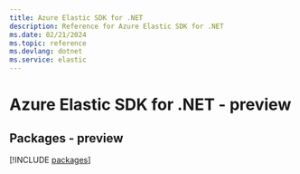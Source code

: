```yaml
---
title: Azure Elastic SDK for .NET
description: Reference for Azure Elastic SDK for .NET
ms.date: 02/21/2024
ms.topic: reference
ms.devlang: dotnet
ms.service: elastic
---
```

# Azure Elastic SDK for .NET - preview
## Packages - preview
[!INCLUDE [packages](elastic-index.md)]